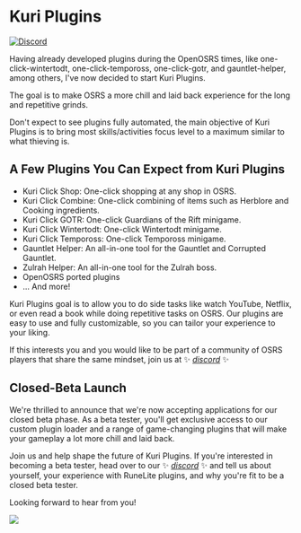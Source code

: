 # Kuri Plugins

[![Discord](https://img.shields.io/discord/1094266705909403749?color=8532cb&label=Join%20our%20Discord%20server&logo=discord&logoColor=white)](https://discord.gg/3bhXYtd8bt)

Having already developed plugins during the OpenOSRS times, like one-click-wintertodt, one-click-tempoross, one-click-gotr, and gauntlet-helper, among others, I've now decided to start Kuri Plugins.

The goal is to make OSRS a more chill and laid back experience for the long and repetitive grinds.

Don't expect to see plugins fully automated, the main objective of Kuri Plugins is to bring most skills/activities focus level to a maximum similar to what thieving is.

## A Few Plugins You Can Expect from Kuri Plugins
- Kuri Click Shop: One-click shopping at any shop in OSRS.
- Kuri Click Combine: One-click combining of items such as Herblore and Cooking ingredients.
- Kuri Click GOTR: One-click Guardians of the Rift minigame.
- Kuri Click Wintertodt: One-click Wintertodt minigame.
- Kuri Click Tempoross: One-click Tempoross minigame.
- Gauntlet Helper: An all-in-one tool for the Gauntlet and Corrupted Gauntlet.
- Zulrah Helper: An all-in-one tool for the Zulrah boss.
- OpenOSRS ported plugins
- ... And more!

Kuri Plugins goal is to allow you to do side tasks like watch YouTube, Netflix, or even read a book while doing repetitive tasks on OSRS. Our plugins are easy to use and fully customizable, so you can tailor your experience to your liking.
  
If this interests you and you would like to be part of a community of OSRS players that share the same mindset, join us at ✨ _[discord](https://discord.gg/3bhXYtd8bt)_ ✨

## Closed-Beta Launch
We're thrilled to announce that we're now accepting applications for our closed beta phase. As a beta tester, you'll get exclusive access to our custom plugin loader and a range of game-changing plugins that will make your gameplay a lot more chill and laid back.

Join us and help shape the future of Kuri Plugins. If you're interested in becoming a beta tester, head over to our ✨ _[discord](https://discord.gg/3bhXYtd8bt)_ ✨ and tell us about yourself, your experience with RuneLite plugins, and why you're fit to be a closed beta tester.

Looking forward to hear from you!

![](https://cdn.discordapp.com/icons/1094266705909403749/db23b33e8f99ea4e5747b2863725cf08.webp?size=96)
